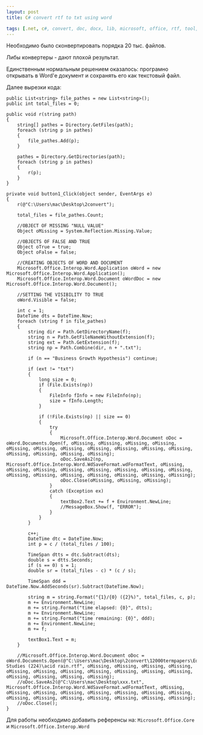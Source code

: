 ```yaml
---
layout: post
title: C# convert rtf to txt using word

tags: [.net, c#, convert, doc, docx, lib, microsoft, office, rtf, tool, word]
---
```


Необходимо было сконвертировать порядка 20 тыс. файлов.

Либы конвертеры - дают плохой результат.

Единственным нормальным решением оказалось: програмно открывать в Word'е документ и сохранять его как текстовый файл.

Далее вырезки кода:

    public List<string> file_pathes = new List<string>();
    public int total_files = 0;

    public void r(string path)
    {
        string[] pathes = Directory.GetFiles(path);
        foreach (string p in pathes)
        {
            file_pathes.Add(p);
        }

        pathes = Directory.GetDirectories(path);
        foreach (string p in pathes)
        {
            r(p);
        }
    }

    private void button1_Click(object sender, EventArgs e)
    {
        r(@"C:\Users\mac\Desktop\2convert");

        total_files = file_pathes.Count;

        //OBJECT OF MISSING "NULL VALUE"
        Object oMissing = System.Reflection.Missing.Value;

        //OBJECTS OF FALSE AND TRUE
        Object oTrue = true;
        Object oFalse = false;

        //CREATING OBJECTS OF WORD AND DOCUMENT
        Microsoft.Office.Interop.Word.Application oWord = new Microsoft.Office.Interop.Word.Application();
        Microsoft.Office.Interop.Word.Document oWordDoc = new Microsoft.Office.Interop.Word.Document();

        //SETTING THE VISIBILITY TO TRUE
        oWord.Visible = false;

        int c = 1;
        DateTime dts = DateTime.Now;
        foreach (string f in file_pathes)
        {
            string dir = Path.GetDirectoryName(f);
            string n = Path.GetFileNameWithoutExtension(f);
            string ext = Path.GetExtension(f);
            string np = Path.Combine(dir, n + ".txt");

            if (n == "Business Growth Hypothesis") continue;

            if (ext != "txt")
            {
                long size = 0;
                if (File.Exists(np))
                {
                    FileInfo fInfo = new FileInfo(np);
                    size = fInfo.Length;
                }

                if (!File.Exists(np) || size == 0)
                {
                    try
                    {
                        Microsoft.Office.Interop.Word.Document oDoc = oWord.Documents.Open(f, oMissing, oMissing, oMissing, oMissing, oMissing, oMissing, oMissing, oMissing, oMissing, oMissing, oMissing, oMissing, oMissing, oMissing, oMissing);
                        oDoc.SaveAs2(np, Microsoft.Office.Interop.Word.WdSaveFormat.wdFormatText, oMissing, oMissing, oMissing, oMissing, oMissing, oMissing, oMissing, oMissing, oMissing, oMissing, oMissing, oMissing, oMissing, oMissing, oMissing);
                        oDoc.Close(oMissing, oMissing, oMissing);
                    }
                    catch (Exception ex)
                    {
                        textBox2.Text += f + Environment.NewLine;
                        //MessageBox.Show(f, "ERROR");
                    }
                }
            }

            c++;
            DateTime dtc = DateTime.Now;
            int p = c / (total_files / 100);

            TimeSpan dtts = dtc.Subtract(dts);
            double s = dtts.Seconds;
            if (s == 0) s = 1;
            double sr = (total_files - c) * (c / s);

            TimeSpan ddd = DateTime.Now.AddSeconds(sr).Subtract(DateTime.Now);

            string m = string.Format("{1}/{0} ({2}%)", total_files, c, p);
            m += Environment.NewLine;
            m += string.Format("time elapsed: {0}", dtts);
            m += Environment.NewLine;
            m += string.Format("time remaining: {0}", ddd);
            m += Environment.NewLine;
            m += f;

            textBox1.Text = m;
        }

        //Microsoft.Office.Interop.Word.Document oDoc = oWord.Documents.Open(@"C:\Users\mac\Desktop\2convert\12000termpapers\Educational Studies (224)\acid rain.rtf", oMissing, oMissing, oMissing, oMissing, oMissing, oMissing, oMissing, oMissing, oMissing, oMissing, oMissing, oMissing, oMissing, oMissing, oMissing);
        //oDoc.SaveAs2(@"C:\Users\mac\Desktop\xxx.txt", Microsoft.Office.Interop.Word.WdSaveFormat.wdFormatText, oMissing, oMissing, oMissing, oMissing, oMissing, oMissing, oMissing, oMissing, oMissing, oMissing, oMissing, oMissing, oMissing, oMissing, oMissing);
        //oDoc.Close();
    }

Для работы необходимо добавить референсы на: `Microsoft.Office.Core` и `Microsoft.Office.Interop.Word`
